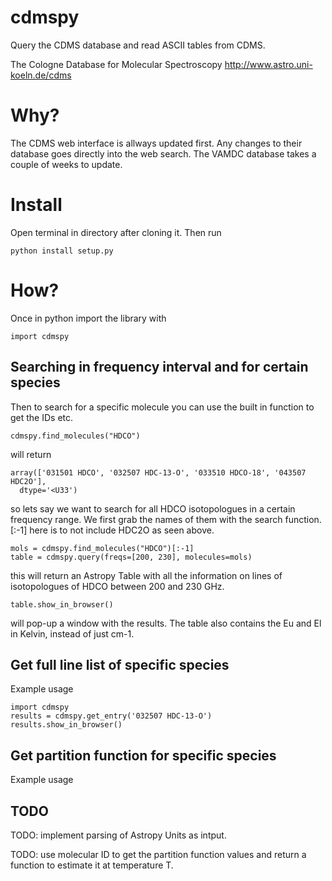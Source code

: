 # cdmspy

Query the CDMS database and read ASCII tables from CDMS.

The Cologne Database for Molecular Spectroscopy
http://www.astro.uni-koeln.de/cdms

# Why?

The CDMS web interface is allways updated first. Any changes to their database goes directly into the web search. The VAMDC database takes a couple of weeks to update.


# Install

Open terminal in directory after cloning it.
Then run

    python install setup.py


# How?


Once in python import the library with

    import cdmspy


## Searching in frequency interval and for certain species

Then to search for a specific molecule you can use the built in function to get the IDs etc.

    cdmspy.find_molecules("HDCO")

will return 

    array(['031501 HDCO', '032507 HDC-13-O', '033510 HDCO-18', '043507 HDC2O'], 
      dtype='<U33')

so lets say we want to search for all HDCO isotopologues in a certain frequency range. We first grab the names of them with the search function. [:-1] here is to not include HDC2O as seen above.

    mols = cdmspy.find_molecules("HDCO")[:-1]
    table = cdmspy.query(freqs=[200, 230], molecules=mols)

this will return an Astropy Table with all the information on lines of isotopologues of HDCO between 200 and 230 GHz.

    table.show_in_browser()

will pop-up a window with the results. The table also contains the Eu and El in Kelvin, instead of just cm-1. 



## Get full line list of specific species

Example usage

    import cdmspy
    results = cdmspy.get_entry('032507 HDC-13-O')
    results.show_in_browser()


## Get partition function for specific species

Example usage


## TODO

TODO: implement parsing of Astropy Units as intput.

TODO: use molecular ID to get the partition function values and return a function to estimate it at temperature T.

